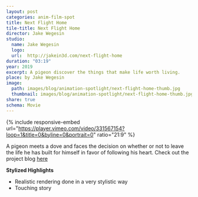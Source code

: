 ```yaml
---
layout: post
categories: anim-film-spot
title: Next Flight Home
tile-title: Next Flight Home
director: Jake Wegesin
studio:
  name: Jake Wegesin
  logo:
  url:  http://jakein3d.com/next-flight-home
duration: "03:19"
year: 2019
excerpt: A pigeon discover the things that make life worth living.
place: by Jake Wegesin
image:
  path: images/blog/animation-spotlight/next-flight-home-thumb.jpg
  thumbnail: images/blog/animation-spotlight/next-flight-home-thumb.jpg
share: true
schema: Movie
---
```


{% include responsive-embed url="https://player.vimeo.com/video/331567154?loop=1&title=0&byline=0&portrait=0" ratio="21:9" %}

A pigeon meets a dove and faces the decision on whether or not to leave the life he has built for himself in favor of following his heart.
Check out the project blog [here](http://jakein3d.com/next-flight-home)

**Stylized Highlights**
* Realistic rendering done in a very stylistic way
* Touching story
